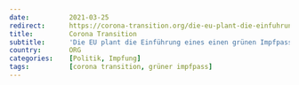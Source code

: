 ```yaml
---
date:          2021-03-25
redirect:      https://corona-transition.org/die-eu-plant-die-einfuhrung-eines-einen-grunen-impfpasses-im-schnellverfahren
title:         Corona Transition
subtitle:      'Die EU plant die Einführung eines einen grünen Impfpasses im Schnellverfahren'
country:       ORG
categories:    [Politik, Impfung]
tags:          [corona transition, grüner impfpass]
---
```

